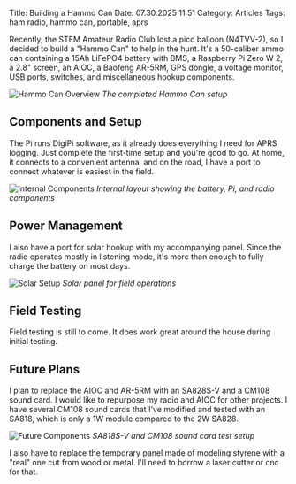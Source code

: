 Title: Building a Hammo Can
Date: 07.30.2025 11:51
Category: Articles
Tags: ham radio, hammo can, portable, aprs

Recently, the STEM Amateur Radio Club lost a pico balloon (N4TVV-2), so I decided to build a "Hammo Can" to help in the hunt. It's a 50-caliber ammo can containing a 15Ah LiFePO4 battery with BMS, a Raspberry Pi Zero W 2, a 2.8" screen, an AIOC, a Baofeng AR-5RM, GPS dongle, a voltage monitor, USB ports, switches, and miscellaneous hookup components.

![Hammo Can Overview]({static}/images/hammo-can-overview.jpg)
*The completed Hammo Can setup*

## Components and Setup

The Pi runs DigiPi software, as it already does everything I need for APRS logging. Just complete the first-time setup and you're good to go. At home, it connects to a convenient antenna, and on the road, I have a port to connect whatever is easiest in the field.

![Internal Components]({static}/images/hammo-can-internal.jpg)
*Internal layout showing the battery, Pi, and radio components*

## Power Management

I also have a port for solar hookup with my accompanying panel. Since the radio operates mostly in listening mode, it's more than enough to fully charge the battery on most days.

![Solar Setup]({static}/images/hammo-can-solar.jpg)
*Solar panel for field operations*

## Field Testing

Field testing is still to come. It does work great around the house during initial testing.


## Future Plans

I plan to replace the AIOC and AR-5RM with an SA828S-V and a CM108 sound card. I would like to repurpose my radio and AIOC for other projects. I have several CM108 sound cards that I've modified and tested with an SA818, which is only a 1W module compared to the 2W SA828.

![Future Components]({static}/images/hammo-can-future-parts.jpg)
*SA818S-V and CM108 sound card test setup*

I also have to replace the temporary panel made of modeling styrene with a "real" one cut from wood or metal. I'll need to borrow a laser cutter or cnc for that. 